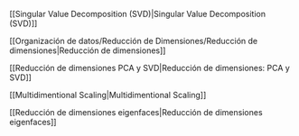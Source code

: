 [[Singular Value Decomposition (SVD)|Singular Value Decomposition (SVD)]]

[[Organización de datos/Reducción de Dimensiones/Reducción de dimensiones|Reducción de dimensiones]]

[[Reducción de dimensiones PCA y SVD|Reducción de dimensiones: PCA y SVD]]

[[Multidimentional Scaling|Multidimentional Scaling]]

[[Reducción de dimensiones eigenfaces|Reducción de dimensiones eigenfaces]]